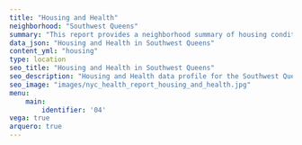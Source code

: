 ```yaml
---
title: "Housing and Health"
neighborhood: "Southwest Queens"
summary: "This report provides a neighborhood summary of housing conditions and related health outcomes. It also describes population characteristics that can increase vulnerability to housing hazards."
data_json: "Housing and Health in Southwest Queens"
content_yml: "housing"
type: location
seo_title: "Housing and Health in Southwest Queens"
seo_description: "Housing and Health data profile for the Southwest Queens neighborhood of NYC."
seo_image: "images/nyc_health_report_housing_and_health.jpg"
menu:
    main:
        identifier: '04'
vega: true
arquero: true
---
```


